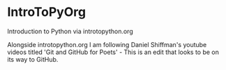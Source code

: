 # IntroToPyOrg
Introduction to Python via introtopython.org

Alongside introtopython.org I am following Daniel Shiffman's youtube videos titled 'Git and GitHub for Poets' - This is an edit that looks to be on its way to GitHub.